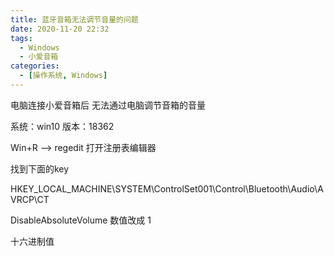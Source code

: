 ```yaml
---
title: 蓝牙音箱无法调节音量的问题
date: 2020-11-20 22:32
tags: 
  - Windows
  - 小爱音箱
categories:
  - [操作系统, Windows]
---
```


电脑连接小爱音箱后 无法通过电脑调节音箱的音量

系统：win10
版本：18362

Win+R --> regedit  打开注册表编辑器

找到下面的key

HKEY_LOCAL_MACHINE\SYSTEM\ControlSet001\Control\Bluetooth\Audio\AVRCP\CT

DisableAbsoluteVolume 数值改成 1

十六进制值
